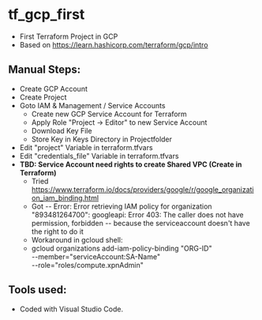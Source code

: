 # tf_gcp_first
- First Terraform Project in GCP
- Based on https://learn.hashicorp.com/terraform/gcp/intro

## Manual Steps:
- Create GCP Account
- Create Project
- Goto IAM & Management / Service Accounts
    - Create new GCP Service Account for Terraform
    - Apply Role "Project -> Editor" to new Service Account
    - Download Key File
    - Store Key in Keys Directory in Projectfolder
- Edit "project" Variable in terraform.tfvars
- Edit "credentials_file" Variable in terraform.tfvars 
- **TBD: Service Account need rights to create Shared VPC (Create in Terraform)**
    - Tried https://www.terraform.io/docs/providers/google/r/google_organization_iam_binding.html
    - Got -- Error: Error retrieving IAM policy for organization "893481264700": googleapi: Error 403: The caller does not have permission, forbidden -- because the serviceaccount doesn't have the right to do it
    - Workaround in gcloud shell:
    - gcloud organizations add-iam-policy-binding "ORG-ID" \
       --member="serviceAccount:SA-Name" \
       --role="roles/compute.xpnAdmin"

## Tools used:
- Coded with Visual Studio Code.
